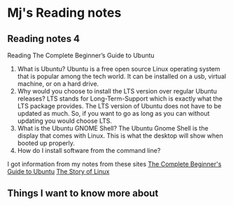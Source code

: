 # Mj's Reading notes

## Reading notes 4

Reading
The Complete Beginner’s Guide to Ubuntu

1. What is Ubuntu? Ubuntu is a free open source Linux operating system that is popular among the tech world. It can be installed on a usb, virtual machine, or on a hard drive. 
2. Why would you choose to install the LTS version over regular Ubuntu releases? LTS stands for Long-Term-Support which is exactly what the LTS package provides. The LTS version of Ubuntu does not have to be updated as much. So, if you want to go as long as you can without updating you would choose LTS. 
3. What is the Ubuntu GNOME Shell? The Ubuntu Gnome Shell is the display that comes with Linux. This is what the desktop will show when booted up properly. 
4. How do I install software from the command line? 

I got information from my notes from these sites 
[The Complete Beginner's Guide to Ubuntu](https://web.archive.org/web/20220312030901/https://www.lifewire.com/beginners-guide-to-ubuntu-2205722)
[The Story of Linux](https://www.youtube.com/watch?v=5ocq6_3-nEw)

## Things I want to know more about 
